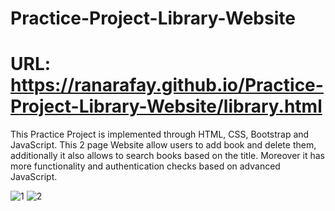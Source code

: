 # Practice-Project-Library-Website
# URL: https://ranarafay.github.io/Practice-Project-Library-Website/library.html
This Practice Project is implemented through HTML, CSS, Bootstrap and JavaScript. This 2 page Website allow users to add book and delete them, additionally it also allows to search books based on the title. Moreover it has more functionality and authentication checks based on advanced JavaScript.

![1](https://user-images.githubusercontent.com/73307548/183753006-8b195af6-4399-450a-a921-801510b5c2d1.png)
![2](https://user-images.githubusercontent.com/73307548/183753024-b3fd795f-44b9-4f4c-8f74-3d827cc7fb67.png)
